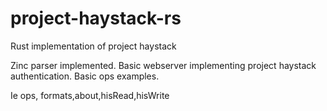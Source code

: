 # project-haystack-rs
Rust implementation of project haystack

Zinc parser implemented.
Basic webserver implementing project haystack authentication.
Basic ops examples.

Ie ops, formats,about,hisRead,hisWrite